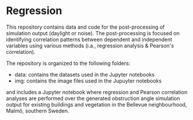 # Regression
This repository contains data and code for the post-processing of simulation output (daylight or noise). The post-processing is focused on identifying correlation patterns between dependent and independent variables using various methods (i.a., regression analysis & Pearson's correlation).

The repository is organized to the following folders:

- data: contains the datasets used in the Jupyter notebooks
- img: contains the image files used in the Jupuyter notebooks

and includes a Jupyter notebook where regression and Pearson correlation analyses are performed over the generated obstruction angle simulation output for existing buildings and vegetation in the Bellevue neighbourhood, Malmö, southern Sweden.
